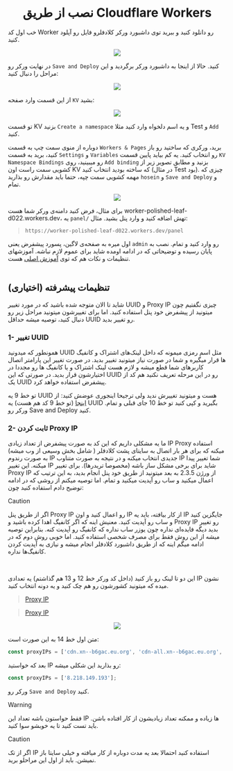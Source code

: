 <h1 align="center">نصب از طریق Cloudflare Workers</h1>

خب اول کد Worker رو دانلود کنید و ببرید توی داشبورد ورکر کلادفلرو فایل رو آپلود کنید.

<p align="center">
  <img src="assets/images/Worker_mobile_upload.jpg">
</p>

 در نهایت ورکر رو `Save and Deploy` کنید.
حالا از اینجا به داشبورد ورکر برگردید و این مراحل را دنبال کنید:

<p align="center">
  <img src="assets/images/Navigate_worker_dash.jpg">
</p>

از این قسمت وارد صفحه `KV` بشید:

<p align="center">
  <img src="assets/images/Nav_dash_kv.jpg">
</p>

تو قسمت KV بزنید `Create a namespace` و یه اسم دلخواه وارد کنید مثلا Test و `Add` کنید.

دوباره از منوی سمت چپ به قسمت `Workers & Pages` برید، ورکری که ساختید رو باز کنید، برید به قسمت `Settings` و `Variables` رو انتخاب کنید. یه کم بیاید پایین قسمت `KV Namespace Bindings` رو میبینید، روی `Add binding` بزنید و مطابق تصویر زیر از کشویی سمت راست اون KV که ساخته بودید انتخاب کنید (در مثال Test بود). چیزی که مهمه کشویی سمت چپه، حتما باید مقدارش رو بذارید `hosein` و `Save and Deploy` و تمام.

<p align="center">
  <img src="assets/images/Bind_kv.jpg">
</p>

برای مثال، فرض کنید دامنه‌ی ورکر شما هست worker-polished-leaf-d022.workers.dev، یه `panel/` تهش اضافه کنید و وارد پنل بشید. مثال:

>`https://worker-polished-leaf-d022.workers.dev/panel`

اول میره به صفحه‌ی لاگین، پسورد پیشفرض یعنی `admin` رو وارد کنید و تمام.
نصب به پایان رسیده و توضیحاتی که در ادامه اومده شاید برای عموم لازم نباشه.
آموزشهای تنظیمات و نکات هم که توی [آموزش اصلی](configuration_fa.md)  هست.
<br><br>
##  تنظیمات پیشرفته (اختیاری)
شاید تا الان متوجه شده باشید که در مورد تغییر UUID و Proxy IP چیزی نگفتیم چون میتونید از پیشفرض خود پنل استفاده کنید. اما برای تغییرشون میتونید مراحل زیر رو دنبال کنید، توصیه میشه حداقل UUID رو تغییر بدید. 

### 1- تغییر UUID
همونطور که میدونید UUID  مثل اسم رمزی میمونه که داخل لینک‌های اشتراک و کانفیگ ها قرار میگیره و شما در صورت نیاز میتونید تغییر بدید. در صورت تغییر این پارامتر اتصال کاربرهای شما قطع میشه  و لازم هست لینک اشتراک و یا کانفیگ ها رو مجددا در اختیارشون قرار بدید. در صورتی که این UUID رو در این مرحله تعریف نکنید هم کد از یک UUID پیشفرض استفاده خواهد کرد.

تو خط 9 یه UUID هست و میتونید تغییرش ندید ولی ترجیحا اینجوری عوضش کنید: از [اینجا](https://www.uuidgenerator.net/) (تو خط 9 کد هم هست) یه UUID بگیرید و کپی کنید تو خط 10 جای قبلی و تمام. ورکر رو Save and Deploy کنید.



### 2- ثابت کردن Proxy IP

ما یه مشکلی داریم که این کد به صورت پیشفرض از تعداد زیادی IP Proxy استفاده میکنه که برای هر بار اتصال به سایتای پشت کلادفلر ( شامل بخش وسیعی از وب میشه) به صورت رندوم IP جدیدی انتخاب میکنه و در نتیجه به صورت متناوب IP شما تغییر پیدا میکنه. این تغییر IP شاید برای برخی مشکل ساز باشه (مخصوصا تریدرها). برای تغییر Proxy IP از ورژن 2.3.5 به بعد میتونید از طریق خود پنل انجام بدید، به این ترتیب که اعمال میکنید و ساب رو آپدیت میکنید و تمام. اما توصیه میکنم از روشی که در ادامه توضیح دادم استفاده کنید چون:

> [!CAUTION]
> اگر از طریق پنل Proxy IP رو اعمال کنید و اون IP از کار بیافته، باید یه IP جایگزین کنید و ساب رو آپدیت کنید. معنیش اینه که اگر کانفیگ اهدا کرده باشید و Proxy IP رو تغییر بدید دیگه فایده‌ای نداره چون یوزر ساب نداره که کانفیگ رو آپدیت کنه. بنابراین توصیه میشه از این روش فقط برای مصرف شخصی استفاده کنید. اما خوبی روش دوم که در ادامه میگم اینه که از طریق داشبورد کلادفلر انجام میشه و نیازی به آپدیت کردن کانفیگ‌ها نداره.
<br>

این دو تا لینک رو باز کنید (داخل کد ورکر خط 12 و 13 هم گذاشتم) یه تعدادی IP نشون میده که میتونید کشورشون رو هم چک کنید و یه دونه انتخاب کنید.

>[Proxy IP](https://www.nslookup.io/domains/cdn.xn--b6gac.eu.org/dns-records/)

>[Proxy IP](https://www.nslookup.io/domains/cdn-all.xn--b6gac.eu.org/dns-records/)

<p align="center">
  <img src="assets/images/Proxy_ips.jpg">
</p>

متن اول خط 14 به این صورت است:

```javascript
const proxyIPs = ['cdn.xn--b6gac.eu.org', 'cdn-all.xn--b6gac.eu.org', 'edgetunnel.anycast.eu.org'];
```

بعد که خواستید IP رو بذارید این شکلی میشه:
```javascript
const proxyIPs = ['8.218.149.193'];
```

ورکر رو `Save and Deploy` کنید.
> [!WARNING]
> فقط حواستون باشه تعداد این IP ها زیاده و ممکنه تعداد زیادیشون از کار افتاده باشن. باید تست کنید تا یه خوبشو سوا کنید.

> [!CAUTION]
> اگر از تک IP استفاده کنید احتمالا بعد یه مدت دوباره از کار میافته و خیلی سایتا باز نمیشن. باید از اول این مراحلو برید.



 
